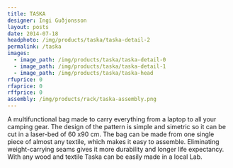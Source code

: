 ```yaml
---
title: TASKA
designer: Ingi Guðjonsson
layout: posts
date: 2014-07-18
headphoto: /img/products/taska/taska-detail-2
permalink: /taska
images:  
  - image_path: /img/products/taska/taska-detail-0
  - image_path: /img/products/taska/taska-detail-1
  - image_path: /img/products/taska/taska-head
rfuprice: 0
rfaprice: 0
rffprice: 0
assembly: /img/products/rack/taska-assembly.png 
---
```


A multifunctional bag made to carry everything from a laptop to all your camping gear. The design of the pattern is simple and simetric so it can be cut in a laser-bed of 60 x90 cm. The bag can be made from one single piece of almost any textile, which makes it easy to assemble. Eliminating weight-carrying seams gives it more durability and longer life expectancy. With any wood and textile Taska can be easily made in a local Lab.